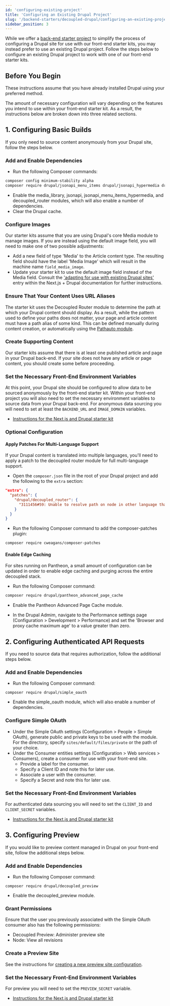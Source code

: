 ```yaml
---
id: 'configuring-existing-project'
title: 'Configuring an Existing Drupal Project'
slug: '/backend-starters/decoupled-drupal/configuring-an-existing-project'
sidebar_position: 3
---
```


While we offer a
[back-end starter project](./creating-a-new-project)
to simplify the process of configuring a Drupal site for use with our front-end
starter kits, you may instead prefer to use an existing Drupal project. Follow
the steps below to configure an existing Drupal project to work with one of our
front-end starter kits.

## Before You Begin

These instructions assume that you have already installed Drupal using your
preferred method.

The amount of necessary configuration will vary depending on the features you
intend to use within your front-end starter kit. As a result, the instructions
below are broken down into three related sections.

## 1. Configuring Basic Builds

If you only need to source content anonymously from your Drupal site, follow the
steps below.

### Add and Enable Dependencies

- Run the following Composer commands:

```bash
composer config minimum-stability alpha
composer require drupal/jsonapi_menu_items drupal/jsonapi_hypermedia drupal/decoupled_router
```

- Enable the media_library, jsonapi, jsonapi_menu_items_hypermedia, and
  decoupled_router modules, which will also enable a number of dependencies.
- Clear the Drupal cache.

### Configure Images

Our starter kits assume that you are using Drupal's core Media module to manage
images. If you are instead using the default image field, you will need to make
one of two possible adjustments:

- Add a new field of type 'Media' to the Article content type. The resulting
  field should have the label 'Media Image' which will result in the machine
  name `field_media_image`.
- Update your starter kit to use the default image field instead of the Media
  field. Consult the
  ['adapting for use with existing Drupal sites'](../../frontend-starters/nextjs/nextjs-drupal/troubleshooting#adapting-for-use-with-existing-drupal-sites)
  entry within the Next.js + Drupal documentation for further instructions.

### Ensure That Your Content Uses URL Aliases

The starter kit uses the Decoupled Router module to determine the path at which
your Drupal content should display. As a result, while the pattern used to
define your paths does not matter, your page and article content must have a
path alias of some kind. This can be defined manually during content creation,
or automatically using the
[Pathauto module](https://www.drupal.org/project/pathauto).

### Create Supporting Content

Our starter kits assume that there is at least one published article and page in
your Drupal back-end. If your site does not have any article or page content,
you should create some before proceeding.

### Set the Necessary Front-End Environment Variables

At this point, your Drupal site should be configured to allow data to be sourced
anonymously by the front-end starter kit. Within your front-end project you will
also need to set the necessary environment variables to source data from your
Drupal back-end. For anonymous data sourcing you will need to set at least the
`BACKEND_URL` and `IMAGE_DOMAIN` variables.

- [Instructions for the Next.js and Drupal starter kit](../../frontend-starters/nextjs/nextjs-drupal/setting-environment-variables)

### Optional Configuration

#### Apply Patches For Multi-Language Support

If your Drupal content is translated into multiple languages, you'll need to
apply a patch to the decoupled router module for full multi-language support.

- Open the `composer.json` file in the root of your Drupal project and add the
  following to the `extra` section:

```json
"extra": {
  "patches": {
    "drupal/decoupled_router": {
      "3111456#59: Unable to resolve path on node in other language than default": "https://www.drupal.org/files/issues/2022-12-01/decouple_router-3111456-resolve-language-issue-58--get-translation.patch"
    }
  }
}
```

- Run the following Composer command to add the composer-patches plugin:

```bash
composer require cweagans/composer-patches
```

#### Enable Edge Caching

For sites running on Pantheon, a small amount of configuration can be updated in
order to enable edge caching and purging across the entire decoupled stack.

- Run the following Composer command:

```bash
composer require drupal/pantheon_advanced_page_cache
```

- Enable the Pantheon Advanced Page Cache module.

- In the Drupal Admim, navigate to the Performance settings page
  (Configuration > Development > Performance) and set the 'Browser and proxy
  cache maximum age' to a value greater than zero.

## 2. Configuring Authenticated API Requests

If you need to source data that requires authorization, follow the additional
steps below.

### Add and Enable Dependencies

- Run the following Composer command:

```
composer require drupal/simple_oauth
```

- Enable the simple_oauth module, which will also enable a number of
  dependencies.

### Configure Simple OAuth

- Under the Simple OAuth settings (Configuration > People > Simple OAuth),
  generate public and private keys to be used with the module. For the
  directory, specify `sites/default/files/private` or the path of your choice.
- Under the Consumer entities settings (Configuration > Web services >
  Consumers), create a consumer for use with your front-end site.
  - Provide a label for the consumer.
  - Specify a Client ID and note this for later use.
  - Associate a user with the consumer.
  - Specify a Secret and note this for later use.

### Set the Necessary Front-End Environment Variables

For authenticated data sourcing you will need to set the `CLIENT_ID` and
`CLIENT_SECRET` variables.

- [Instructions for the Next.js and Drupal starter kit](../../frontend-starters/nextjs/nextjs-drupal/setting-environment-variables)

## 3. Configuring Preview

If you would like to preview content managed in Drupal on your front-end site,
follow the additional steps below.

### Add and Enable Dependencies

- Run the following Composer command:

```
composer require drupal/decoupled_preview
```

- Enable the decoupled_preview module.

### Grant Permissions

Ensure that the user you previously associated with the Simple OAuth consumer
also has the following permissions:

- Decoupled Preview: Administer preview site
- Node: View all revisions

### Create a Preview Site

See the instructions for
[creating a new preview site configuration](../../backend-starters/decoupled-drupal/configuring-preview-site#creating-a-new-preview-site-configuration).

### Set the Necessary Front-End Environment Variables

For preview you will need to set the `PREVIEW_SECRET` variable.

- [Instructions for the Next.js and Drupal starter kit](../../frontend-starters/nextjs/nextjs-drupal/setting-environment-variables)
